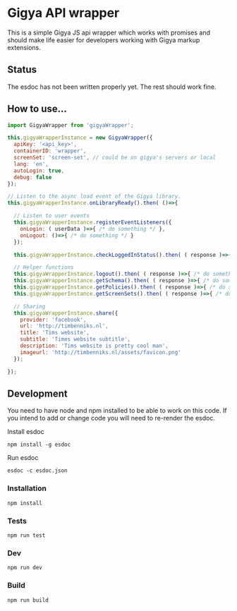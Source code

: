 # Gigya API wrapper
This is a simple Gigya JS api wrapper which works with promises and should make life easier for developers working with Gigya markup extensions.

## Status
The esdoc has not been written properly yet. The rest should work fine.

## How to use...

```js
import GigyaWrapper from 'gigyaWrapper';

this.gigyaWrapperInstance = new GigyaWrapper({
  apiKey: '<api_key>',
  containerID: 'wrapper',
  screenSet: 'screen-set', // could be on gigya's servers or local
  lang: 'en',
  autoLogin: true,
  debug: false
});

// Listen to the async load event of the Gigya library.
this.gigyaWrapperInstance.onLibraryReady().then( ()=>{

  // Listen to user events
  this.gigyaWrapperInstance.registerEventListeners({
    onLogin: ( userData )=>{ /* do something */ },
    onLogout: ()=>{ /* do something */ }
  });

  this.gigyaWrapperInstance.checkLoggedInStatus().then( ( response )=>{ /* do something */ } );

  // Helper functions
  this.gigyaWrapperInstance.logout().then( ( response )=>{ /* do something */ } );
  this.gigyaWrapperInstance.getSchema().then( ( response )=>{ /* do something */ } );
  this.gigyaWrapperInstance.getPolicies().then( ( response )=>{ /* do something */ } );
  this.gigyaWrapperInstance.getScreenSets().then( ( response )=>{ /* do something */ } );

  // Sharing
  this.gigyaWrapperInstance.share({
    provider: 'facebook',
    url: 'http://timbenniks.nl',
    title: 'Tims website',
    subtitle: 'Times website subtitle',
    description: 'Tims website is pretty cool man',
    imageurl: 'http://timbenniks.nl/assets/favicon.png'
  });

});
```

## Development
You need to have node and npm installed to be able to work on this code.
If you intend to add or change code you will need to re-render the esdoc.

Install esdoc

`npm install -g esdoc`

Run esdoc

`esdoc -c esdoc.json`

### Installation
`npm install`

### Tests
`npm run test`

### Dev
`npm run dev`

### Build
`npm run build`

